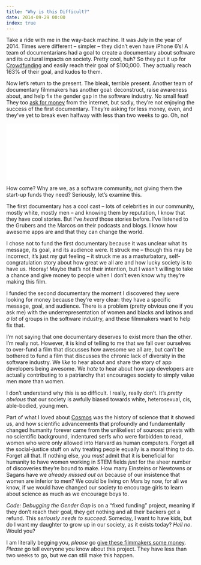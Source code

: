 ```yaml
---
title: "Why is this Difficult?"
date: 2014-09-29 00:00
index: true
---
```


Take a ride with me in the way-back machine. It was July in the year of 2014. Times were different – simpler – they didn’t even have iPhone 6’s! A team of documentarians had a goal to create a documentary about software and its cultural impacts on society. Pretty cool, huh? So they put it up for [Crowdfunding](https://www.kickstarter.com/projects/appdocu/app-the-human-story) and easily reach their goal of $100,000. They actually reach 163% of their goal, and kudos to them.

<!-- more -->

Now let’s return to the present. The bleak, terrible present. Another team of documentary filmmakers has another goal: deconstruct, raise awareness about, and help fix the gender gap in the software industry. No small feat! They too [ask for money](https://www.indiegogo.com/projects/code-debugging-the-gender-gap) from the internet, but sadly, they’re not enjoying the success of the first documentary. They’re asking for less money, even, and they’ve yet to break even halfway with less than two weeks to go. Oh, no!

<div class="embed-responsive embed-responsive-16by9"><iframe mozallowfullscreen="" allowfullscreen="" src="//player.vimeo.com/video/104541710?wmode=opaque&amp;api=1" data-embed="true" webkitallowfullscreen="" frameborder="0" title="CODE teaser" class="embed-responsive-item"></iframe></div>

How come? Why are we, as a software community, not giving them the start-up funds they need? Seriously, let’s examine this.

The first documentary has a cool cast – lots of celebrities in our community, mostly white, mostly men – and knowing them by reputation, I know that they have cool stories. But I’ve _heard_ those stories before. I’ve listened to the Grubers and the Marcos on their podcasts and blogs. I know how awesome apps are and that they can change the world.

I chose not to fund the first documentary because it was unclear what its message, its goal, and its audience were. It struck me – though this may be incorrect, it’s just my gut feeling – it struck me as a masturbatory, self-congratulation story about how great we all are and how lucky society is to have us. Hooray! Maybe that’s not their intention, but I wasn’t willing to take a chance and give money to people when I don’t even know why they’re making this film.

I funded the second documentary the moment I discovered they were looking for money because they’re very clear: they have a specific message, goal, and audience. There is a problem (pretty obvious one if you ask me) with the underrepresentation of women and blacks and latinos and _a lot_ of groups in the software industry, and these filmmakers want to help fix that.

I’m not saying that one documentary deserves to exist more than the other. I’m really not. However, it is kind of telling to me that we fall over ourselves to over-fund a film that discusses how awesome we all are, but can’t be bothered to fund a film that discusses the chronic lack of diversity in the software industry. We _like_ to hear about and share the story of app developers being awesome. We _hate_ to hear about how app developers are actually contributing to a patriarchy that encourages society to simply value men more than women.

I don’t understand why this is so difficult. I really, really don’t. It’s _pretty obvious_ that our society is awfully biased towards white, heterosexual, cis, able-bodied, young men.

Part of what I loved about [Cosmos](http://www.cosmosontv.com) was the history of science that it showed us, and how scientific advancements that profoundly and fundamentally changed humanity forever came from the unlikeliest of sources: priests with no scientific background, indentured serfs who were forbidden to read, women who were only allowed into Harvard as human computers. Forget all the social-justice stuff on why treating people equally is a moral thing to do. Forget all that. If nothing else, you _must_ admit that it is beneficial for humanity to have women working in STEM fields _just_ for the sheer number of discoveries they’re bound to make. How many Einsteins or Newtowns or Sagans have we _already missed out on_ because of our insistence that women are inferior to men? We could be living on Mars by now, for all we know, if we would have changed our society to encourage girls to learn about science as much as we encourage boys to.

_Code: Debugging the Gender Gap_ is on a “fixed funding” project, meaning if they don’t reach their goal, they get nothing and all their backers get a refund. This _seriously needs to succeed_. Someday, I want to have kids, but do I want my daughter to grow up in our society, as it exists today? _Hell no_. Would you?

I am literally begging you, _please_ go [give these filmmakers some money](https://www.indiegogo.com/projects/code-debugging-the-gender-gap). _Please_ go tell everyone you know about this project. They have less than two weeks to go, but we can still make this happen.

